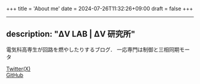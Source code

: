 +++
title = 'About me'
date = 2024-07-26T11:32:26+09:00
draft = false
+++

---
description: "ΔV LAB | ΔV 研究所"
---

電気科高専生が回路を燃やしたりするブログ．
一応専門は制御と三相同期モータ

[Twitter(X)](https://x.com/DeltaV_Lab)\
[GitHub](https://github.com/rei512)
